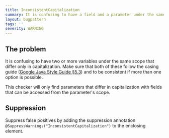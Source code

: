 ```yaml
---
title: InconsistentCapitalization
summary: It is confusing to have a field and a parameter under the same scope that differ only in capitalization.
layout: bugpattern
tags: ''
severity: WARNING
---
```


<!--
*** AUTO-GENERATED, DO NOT MODIFY ***
To make changes, edit the @BugPattern annotation or the explanation in docs/bugpattern.
-->


## The problem
It is confusing to have two or more variables under the same scope that differ
only in capitalization. Make sure that both of these follow the casing guide
([Google Java Style Guide §5.3][styleCamelCase]) and to be consistent if more
than one option is possible.

This checker will only find parameters that differ in capitalization with fields
that can be accessed from the parameter's scope.

[styleCamelCase]: https://google.github.io/styleguide/javaguide.html#s5.3-camel-case

## Suppression
Suppress false positives by adding the suppression annotation `@SuppressWarnings("InconsistentCapitalization")` to the enclosing element.
